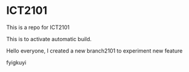 # ICT2101
This is a repo for ICT2101

This is to activate automatic build. 

Hello everyone,
I created a new branch2101 to experiment new feature

fyigkuyi

